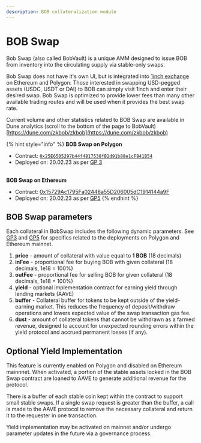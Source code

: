 ```yaml
---
description: BOB collateralization module
---
```


# BOB Swap

Bob Swap (also called BobVault) is a unique AMM designed to issue BOB from inventory into the circulating supply via stable-only swaps.

Bob Swap does not have it's own UI, but is integrated into [1inch exchange](https://app.1inch.io/) on Ethereum and Polygon. Those interested in swapping USD-pegged assets (USDC, USDT or DAI) to BOB can simply visit 1inch and enter their desired swap. Bob Swap is optimized to provide lower fees than many other available trading routes and will be used when it provides the best swap rate.

Current volume and other statistics related to BOB Swap are available in Dune analytics (scroll to the bottom of the page to BobVault) [https://dune.com/zkbob/zkbob](https://dune.com/zkbob/zkbob)

{% hint style="info" %}
**BOB Swap on Polygon**

* Contract: [`0x25E6505297b44f4817538fB2d91b88e1cF841B54`](https://polygonscan.com/address/0x25e6505297b44f4817538fb2d91b88e1cf841b54)
* Deployed on: 20.02.23 as per [GP 3](bob-governance-and-inventory/protocol-governance/gp-3-enable-bobvault-bobswap-for-public-use.md)

\
**BOB Swap on Ethereum**

* Contract: [0x15729Ac1795Fa02448a55D206005dC1914144a9F](https://etherscan.io/address/0x15729Ac1795Fa02448a55D206005dC1914144a9F)
* Deployed on: 20.02.23 as per [GP5](bob-governance-and-inventory/protocol-governance/gp-5-enable-bobvault-bobswap-on-ethereum-mainnet.md)
{% endhint %}

## BOB Swap parameters

Each collateral in BobSwap includes the following dynamic parameters. See [GP3](bob-governance-and-inventory/protocol-governance/gp-3-enable-bobvault-bobswap-for-public-use.md) and [GP5](bob-governance-and-inventory/protocol-governance/gp-5-enable-bobvault-bobswap-on-ethereum-mainnet.md) for specifics related to the deployments on Polygon and Ethereum mainnet.

1. **price** - amount of collateral with value equal to **1 BOB** (18 decimals)
2. **inFee** - proportional fee for buying BOB with given collateral (18 decimals, 1e18 = 100%)
3. **outFee** - proportional fee for selling BOB for given collateral (18 decimals, 1e18 = 100%)
4. **yield** - optional implementation contract for earning yield through lending markets (AAVE)
5. **buffer** - Collateral buffer for tokens to be kept outside of the yield-earning market. This reduces the frequency of deposit/withdraw operations and lowers expected value of the swap transaction gas fee.
6. **dust** - amount of collateral tokens that cannot be withdrawn as a farmed revenue, designed to account for unexpected rounding errors within the yield protocol and accrued permanent losses (if any).

## Optional Yield Implementation

This feature is currently enabled on Polygon and disabled on Ethereum mainnnet. When activated, a portion of the stable assets locked in the BOB Swap contract are loaned to AAVE to generate additional revenue for the protocol.&#x20;

There is a buffer of each stable coin kept within the contract to support small stable swaps. If a single swap request is greater than the buffer, a call is made to the AAVE protocol to remove the necessary collateral and return it to the requester in one transaction.

Yield implementation may be activated on mainnet and/or undergo parameter updates in the future via a governance process.

